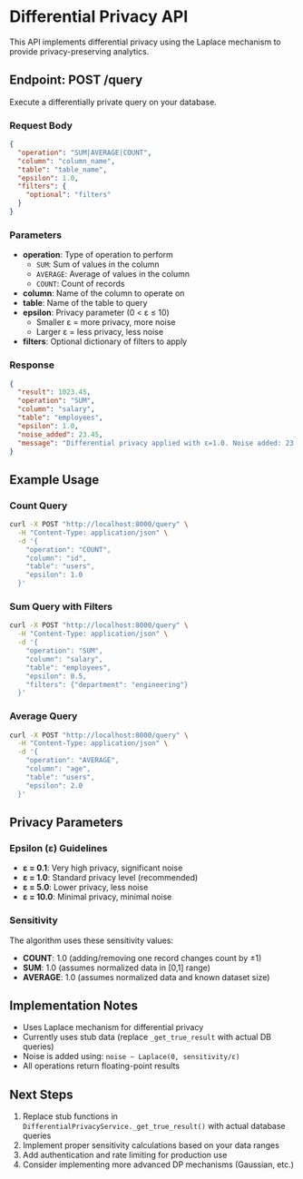 # Differential Privacy API

This API implements differential privacy using the Laplace mechanism to provide privacy-preserving analytics.

## Endpoint: POST /query

Execute a differentially private query on your database.

### Request Body

```json
{
  "operation": "SUM|AVERAGE|COUNT",
  "column": "column_name",
  "table": "table_name", 
  "epsilon": 1.0,
  "filters": {
    "optional": "filters"
  }
}
```

### Parameters

- **operation**: Type of operation to perform
  - `SUM`: Sum of values in the column
  - `AVERAGE`: Average of values in the column  
  - `COUNT`: Count of records
- **column**: Name of the column to operate on
- **table**: Name of the table to query
- **epsilon**: Privacy parameter (0 < ε ≤ 10)
  - Smaller ε = more privacy, more noise
  - Larger ε = less privacy, less noise
- **filters**: Optional dictionary of filters to apply

### Response

```json
{
  "result": 1023.45,
  "operation": "SUM",
  "column": "salary",
  "table": "employees",
  "epsilon": 1.0,
  "noise_added": 23.45,
  "message": "Differential privacy applied with ε=1.0. Noise added: 23.45"
}
```

## Example Usage

### Count Query
```bash
curl -X POST "http://localhost:8000/query" \
  -H "Content-Type: application/json" \
  -d '{
    "operation": "COUNT",
    "column": "id",
    "table": "users",
    "epsilon": 1.0
  }'
```

### Sum Query with Filters
```bash
curl -X POST "http://localhost:8000/query" \
  -H "Content-Type: application/json" \
  -d '{
    "operation": "SUM",
    "column": "salary",
    "table": "employees",
    "epsilon": 0.5,
    "filters": {"department": "engineering"}
  }'
```

### Average Query
```bash
curl -X POST "http://localhost:8000/query" \
  -H "Content-Type: application/json" \
  -d '{
    "operation": "AVERAGE",
    "column": "age",
    "table": "users",
    "epsilon": 2.0
  }'
```

## Privacy Parameters

### Epsilon (ε) Guidelines
- **ε = 0.1**: Very high privacy, significant noise
- **ε = 1.0**: Standard privacy level (recommended)
- **ε = 5.0**: Lower privacy, less noise
- **ε = 10.0**: Minimal privacy, minimal noise

### Sensitivity
The algorithm uses these sensitivity values:
- **COUNT**: 1.0 (adding/removing one record changes count by ±1)
- **SUM**: 1.0 (assumes normalized data in [0,1] range)
- **AVERAGE**: 1.0 (assumes normalized data and known dataset size)

## Implementation Notes

- Uses Laplace mechanism for differential privacy
- Currently uses stub data (replace `_get_true_result` with actual DB queries)
- Noise is added using: `noise ~ Laplace(0, sensitivity/ε)`
- All operations return floating-point results

## Next Steps

1. Replace stub functions in `DifferentialPrivacyService._get_true_result()` with actual database queries
2. Implement proper sensitivity calculations based on your data ranges
3. Add authentication and rate limiting for production use
4. Consider implementing more advanced DP mechanisms (Gaussian, etc.)
